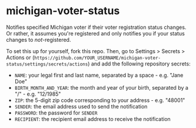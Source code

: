 # michigan-voter-status


Notifies specified Michigan voter if their voter registration status changes. Or rather, it assumes you're registered and only notifies you if your status changes to *not*-registered.


To set this up for yourself, fork this repo. Then, go to Settings > Secrets > Actions or (`https://github.com/YOUR_USERNAME/michigan-voter-status/settings/secrets/actions`) and add the following repository secrets:

* `NAME`: your legal first and last name, separated by a space - e.g. "Jane Doe"
* `BIRTH_MONTH_AND_YEAR`: the month and year of your birth, separated by a "/" - e.g. "12/1985"
* `ZIP`: the 5-digit zip code corresponding to your address - e.g. "48001"
* `SENDER`: the email address used to send the notification
* `PASSWORD`: the password for `SENDER`
* `RECIPIENT`: the recipient email address to receive the notification
